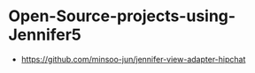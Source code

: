 # Open-Source-projects-using-Jennifer5

* https://github.com/minsoo-jun/jennifer-view-adapter-hipchat
